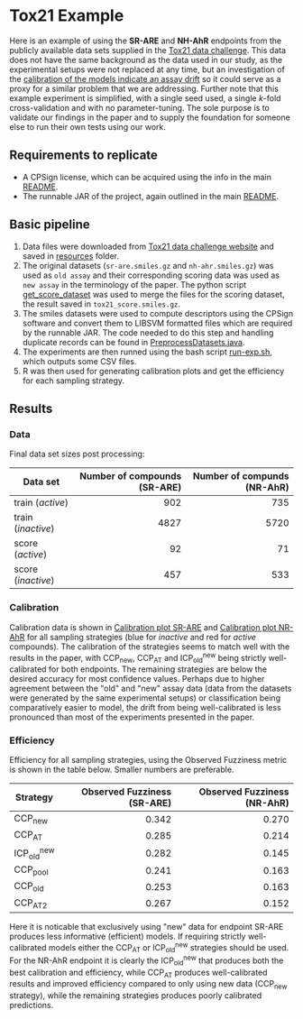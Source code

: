 # Tox21 Example 
Here is an example of using the **SR-ARE** and **NH-AhR** endpoints from the publicly available data sets supplied in the [Tox21 data challenge](https://tripod.nih.gov/tox21/challenge/data.jsp#). This data does not have the same background as the data used in our study, as the experimental setups were not replaced at any time, but an investigation of the [calibration of the models indicate an assay drift](https://jcheminf.biomedcentral.com/articles/10.1186/s13321-021-00511-5) so it could serve as a proxy for a similar problem that we are addressing. Further note that this example experiment is simplified, with a single seed used, a single *k*-fold cross-validation and with no parameter-tuning. The sole purpose is to validate our findings in the paper and to supply the foundation for someone else to run their own tests using our work.

## Requirements to replicate
- A CPSign license, which can be acquired using the info in the main [README](../README.md).
- The runnable JAR of the project, again outlined in the main [README](../README.md).

## Basic pipeline
1. Data files were downloaded from [Tox21 data challenge website](https://tripod.nih.gov/tox21/challenge/) and saved in [resources](resources) folder.
2. The original datasets (`sr-are.smiles.gz` and `nh-ahr.smiles.gz`) was used as `old assay` and their corresponding scoring data was used as `new assay` in the terminology of the paper. The python script [get_score_dataset](get_score_dataset.py) was used to merge the files for the scoring dataset, the result saved in `tox21_score.smiles.gz`.
3. The smiles datasets were used to compute descriptors using the CPSign software and convert them to LIBSVM formatted files which are required by the runnable JAR. The code needed to do this step and handling duplicate records can be found in [PreprocessDatasets.java](src/code/PreprocessDatasets.java).
4. The experiments are then runned using the bash script [run-exp.sh](run-exp.sh), which outputs some CSV files.
5. R was then used for generating calibration plots and get the efficiency for each sampling strategy. 

## Results

### Data 
Final data set sizes post processing:

| Data set           | Number of compounds (SR-ARE) | Number of compunds (NR-AhR) |
| ------------------ | ---------------------------: | --------------------------: |
| train (_active_)   |                          902 |                         735 |
| train (_inactive_) |                         4827 |                        5720 |
| score (_active_)   |                           92 |                          71 |
| score (_inactive_) |                          457 |                         533 |



### Calibration 
Calibration data is shown in [Calibration plot SR-ARE](run_outputs/calibration_plot.SR-ARE.pdf) and [Calibration plot NR-AhR](run_outputs/calibration_plot.NH-AhR.pdf) for all sampling strategies (blue for _inactive_ and red for _active_ compounds). The calibration of the strategies seems to match well with the results in the paper, with CCP<sub>new</sub>, CCP<sub>AT</sub> and ICP<sub>old</sub><sup>new</sup> being strictly well-calibrated for both endpoints. The remaining strategies are below the desired accuracy for most confidence values. Perhaps due to higher agreement between the "old" and "new" assay data (data from the datasets were generated by the same experimental setups) or classification being comparatively easier to model, the drift from being well-calibrated is less pronounced than most of the experiments presented in the paper. 


### Efficiency
Efficiency for all sampling strategies, using the Observed Fuzziness metric is shown in the table below. Smaller numbers are preferable.

| Strategy                        | Observed Fuzziness (SR-ARE) | Observed Fuzziness (NR-AhR) |
| ------------------------------- | --------------------------: | --------------------------: |
| CCP<sub>new</sub>               |                       0.342 |                       0.270 |
| CCP<sub>AT</sub>                |                       0.285 |                       0.214 |
| ICP<sub>old</sub><sup>new</sup> |                       0.282 |                       0.145 |
| CCP<sub>pool</sub>              |                       0.241 |                       0.163 |
| CCP<sub>old</sub>               |                       0.253 |                       0.163 |
| CCP<sub>AT2</sub>               |                       0.267 |                       0.152 |

 Here it is noticable that exclusively using "new" data for endpoint SR-ARE produces less informative (efficient) models. If requiring strictly well-calibrated models either the CCP<sub>AT</sub> or ICP<sub>old</sub><sup>new</sup> strategies should be used. For the NR-AhR endpoint it is clearly the ICP<sub>old</sub><sup>new</sup> that produces both the best calibration and efficiency, while CCP<sub>AT</sub> produces well-calibrated results and improved efficiency compared to only using new data (CCP<sub>new</sub> strategy), while the remaining strategies produces poorly calibrated predictions.
